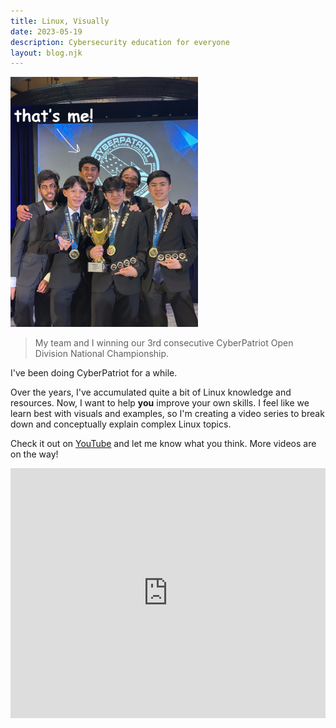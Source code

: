 ```yaml
---
title: Linux, Visually
date: 2023-05-19
description: Cybersecurity education for everyone
layout: blog.njk
---
```


![CyberPatriot XV Team Picture](/images/team.jpeg)

> My team and I winning our 3rd consecutive CyberPatriot Open Division National Championship.

I've been doing CyberPatriot for a while.

Over the years, I've accumulated quite a bit of Linux knowledge and resources. Now, I want to help **you** improve your own skills. I feel like we learn best with visuals and examples, so I'm creating a video series to break down and conceptually explain complex Linux topics.

Check it out on [YouTube](https://youtube.com/playlist?list=PLcn9NsWbb8s4wQrX0Qi5G4kRifQHxCV9-) and let me know what you think. More videos are on the way!

<iframe class="youtube" src="https://www.youtube.com/embed/videoseries?list=PLcn9NsWbb8s4wQrX0Qi5G4kRifQHxCV9-" title="YouTube video player" frameborder="0" allow="accelerometer; autoplay; clipboard-write; encrypted-media; gyroscope; picture-in-picture; web-share" allowfullscreen></iframe>

<style>
    img {
        width: 300px;
    }

    iframe {
        width: 100%;
        height: 400px;
    }
</style>